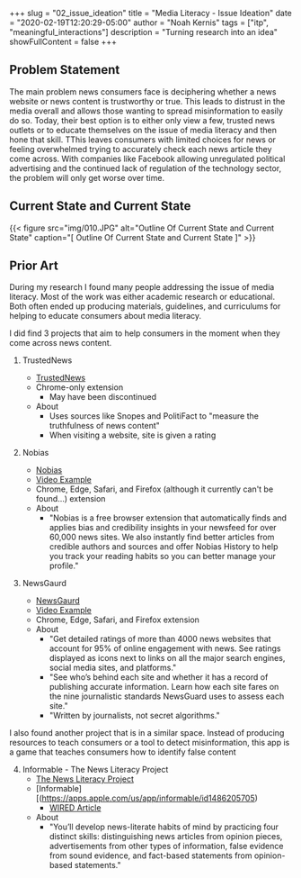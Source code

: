 +++
slug = "02_issue_ideation"
title = "Media Literacy - Issue Ideation"
date = "2020-02-19T12:20:29-05:00"
author = "Noah Kernis"
tags = ["itp", "meaningful_interactions"]
description = "Turning research into an idea"
showFullContent = false
+++

## Problem Statement

The main problem news consumers face is deciphering whether a news website or news content is trustworthy or true. This leads to distrust in the media overall and allows those wanting to spread misinformation to easily do so. Today, their best option is to either only view a few, trusted news outlets or to educate themselves on the issue of media literacy and then hone that skill. TThis leaves consumers with limited choices for news or feeling overwhelmed trying to accurately check each news article they come across. With companies like Facebook allowing unregulated political advertising and the continued lack of regulation of the technology sector, the problem will only get worse over time.

## Current State and Current State
<!-- 
- 2. Create a future state journey map. A future state journey map is typically a multi-panel storyboard created from sketches and words that communicates the steps and emotions of the future state your solution addresses.
-->

{{< figure src="img/010.JPG" alt="Outline Of Current State and Current State" caption="[ Outline Of Current State and Current State ]" >}}

## Prior Art

During my research I found many people addressing the issue of media literacy. Most of the work was either academic research or educational. Both often ended up producing materials, guidelines, and curriculums for helping to educate consumers about media literacy.

I did find 3 projects that aim to help consumers in the moment when they come across news content. 

1. TrustedNews
	- [TrustedNews](https://trusted-news.com/)
	- Chrome-only extension
		- May have been discontinued
	- About
		- Uses sources like Snopes and PolitiFact to "measure the truthfulness of news content"
		- When visiting a website, site is given a rating
2. Nobias
	- [Nobias](https://nobias.com/)
	- [Video Example](https://www.youtube.com/watch?v=7X6srabOqug)
	- Chrome, Edge, Safari, and Firefox (although it currently can't be found...) extension
	- About
		- "Nobias is a free browser extension that automatically finds and applies bias and credibility insights in your newsfeed for over 60,000 news sites. We also instantly find better articles from credible authors and sources and offer Nobias History to help you track your reading habits so you can better manage your profile."

3. NewsGaurd
	- [NewsGaurd](https://www.newsguardtech.com/)
	- [Video Example](https://www.newsguardtech.com/news-literacy/)
	- Chrome, Edge, Safari, and Firefox extension
	- About
		- "Get detailed ratings of more than 4000 news websites that account for 95% of online engagement with news. See ratings displayed as icons next to links on all the major search engines, social media sites, and platforms."
		- "See who’s behind each site and whether it has a record of publishing accurate information. Learn how each site fares on the nine journalistic standards NewsGuard uses to assess each site."
		- "Written by journalists, not secret algorithms."

I also found another project that is in a similar space. Instead of producing resources to teach consumers or a tool to detect misinformation, this app is a game that teaches consumers how to identify false content

4. Informable - The News Literacy Project
	- [The News Literacy Project](https://newslit.org/)
	- [Informable][(https://apps.apple.com/us/app/informable/id1486205705)
		- [WIRED Article](https://www.wired.com/story/newsguard-extension-fake-news-trust-score/)
	- About
		- "You’ll develop news-literate habits of mind by practicing four distinct skills: distinguishing news articles from opinion pieces, advertisements from other types of information, false evidence from sound evidence, and fact-based statements from opinion-based statements."

